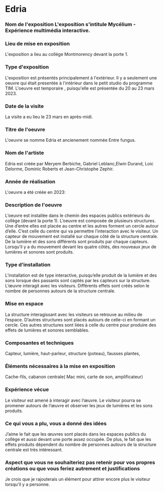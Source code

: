 # Edria
### Nom de l'exposition                       L'exposition s'intitule Mycélium - Expérience multimédia interactive.

### Lieu de mise en exposition
L'exposition a lieu au collège Montmorency devant la porte 1.

### Type d'exposition
L'exposition est présentés principalement à l'extérieur. Il y a seulement une oeuvre qui était presentée à l'intérieur dans le petit studio du programme TIM. L'oeuvre est  temporaire , puisqu'elle est présentée du 20 au 23 mars 2023.

### Date de la visite
La visite a eu lieu le 23 mars en après-midi.

### Titre de l'oeuvre
L'oeuvre se nomme Edria et ancienement nommée Entre fungus.

### Nom de l'artiste                  
Edria est créée par Meryem Berbiche, Gabriel Leblanc,Elwin Durand, Loic Delorme, Dominic Roberts et Jean-Christophe Zephir.

### Année de réalisation
L'oeuvre a été créée en 2023:

### Description de l'oeuvre      
L’oeuvre est installée dans le chemin des espaces publics extérieurs du collège (devant la porte 1). L’oeuvre est composée de plusieurs structures. Une d’entre elles est placée au centre et les autres forment un cercle autour d’elle. C’est celle du centre qui va permettre l’interaction avec le visiteur. Un capteur de mouvement est installé sur chaque côté de la structure centrale. De la lumière et des sons différents sont produits par chaque capteurs. Lorsqu’il y a du mouvement devant les quatre côtés, des  nouveaux jeux de lumières et sonores sont produits.

### Type d'installation 
L’installation est de type interactive, puisqu’elle produit de la lumière et des sons lorsque des passants sont captés par les capteurs sur la structure. L’œuvre interagit avec les visiteurs. Différents effets sont créés selon le nombre de personnes autours de la structure centrale.

### Mise en espace
La structure interagissant avec les visiteurs se retrouve au milieu de l’espace. D’autres structures sont placés autours de celle-ci en formant un cercle. Ces autres structures sont liées à celle du centre pour produire des effets de lumières et sonores semblables.

### Composantes et techniques
Capteur, lumière, haut-parleur, structure (poteau), fausses plantes, 

### Éléments nécessaires à la mise en exposition
Cache-fils, cabanon centrale( Mac mini, carte de son, amplificateur)

### Expérience vécue
Le visiteur est amené à interagir avec l’œuvre. Le visiteur pourra se promener autours de l’œuvre et observer les jeux de lumières et les sons produits.

### Ce qui vous a plu, vous a donné des idées
J’aime le fait que les œuvres sont placés dans les espaces publics du collège et aussi devant une porte assez occupée. De plus, le fait que les effets produits dépendent du nombre de personnes autours de la structure centrale est très intéressant.

### Aspect que vous ne souhaiteriez pas retenir pour vos propres créations ou que vous feriez autrement et justifications
Je crois que je rajouterais un élément pour attirer encore plus le visiteur lorsqu’il y a personne. 
